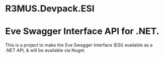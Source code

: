 # R3MUS.Devpack.ESI
# Eve Swagger Interface API for .NET.
This is a project to make the Eve Swagger Interface (ESI) available as a .NET API, & will be available via Nuget.
